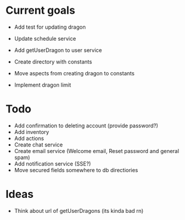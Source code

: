 # Current goals

- Add test for updating dragon
- Update schedule service

- Add getUserDragon to user service
- Create directory with constants
- Move aspects from creating dragon to constants
- Implement dragon limit

# Todo

- Add confirmation to deleting account (provide password?)
- Add inventory
- Add actions
- Create chat service
- Create email service (Welcome email, Reset password and general spam)
- Add notification service (SSE?)
- Move secured fields somewhere to db directiories

# Ideas

- Think about url of getUserDragons (its kinda bad rn)
